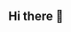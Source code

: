 ## Hi there 👋

<!--
**vikas0-byte/vikas0-byte** is a ✨ _special_ ✨ repository because its `README.md` (this file) appears on your GitHub profile.

Here are some ideas to get you started:

- 🔭 I’m currently working on e-commerce website
- 🌱 I’m currently learning ... Machine-Learning
- 👯 I’m looking to collaborate on ...
- 🤔 I’m looking for help with ...
- 💬 Ask me about html, css, js react, python & numpy
- 📫 How to reach me: vikkiy234@gmail.com
- 😄 Pronouns: ...
- ⚡ Fun fact: ...
-->

